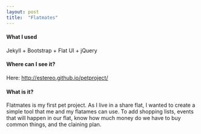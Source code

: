 ```yaml
---
layout: post
title:  "Flatmates"
---
```


<h4>What I used</h4>
<p>Jekyll + Bootstrap + Flat UI + jQuery</p>
<h4>Where can I see it?</h4>
<p>Here: <a href="http://estereo.github.io/petproject/">http://estereo.github.io/petproject/</a></p>
<h4>What is it?</h4>
<p>Flatmates is my first pet project. As I live in a share flat, I wanted to create a simple tool that me and my flatames can use. To add shopping lists, events that will happen in our flat, know how much money do we have to buy common things, and the claining plan.</p>